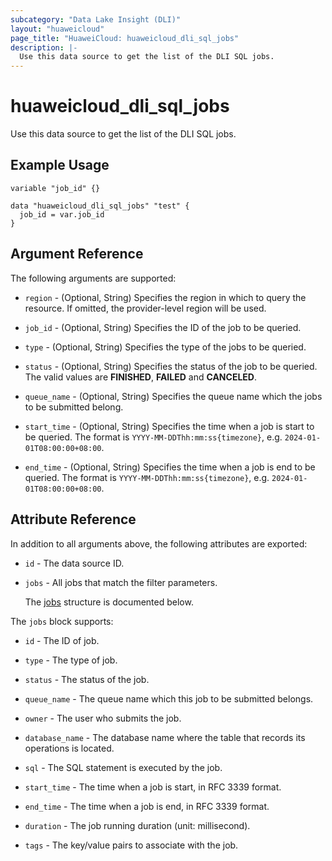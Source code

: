 ```yaml
---
subcategory: "Data Lake Insight (DLI)"
layout: "huaweicloud"
page_title: "HuaweiCloud: huaweicloud_dli_sql_jobs"
description: |-
  Use this data source to get the list of the DLI SQL jobs.
---
```


# huaweicloud_dli_sql_jobs

Use this data source to get the list of the DLI SQL jobs.

## Example Usage

```hcl
variable "job_id" {}

data "huaweicloud_dli_sql_jobs" "test" {
  job_id = var.job_id
}
```

## Argument Reference

The following arguments are supported:

* `region` - (Optional, String) Specifies the region in which to query the resource.
  If omitted, the provider-level region will be used.

* `job_id` - (Optional, String) Specifies the ID of the job to be queried.

* `type` - (Optional, String) Specifies the type of the jobs to be queried.

* `status` - (Optional, String) Specifies the status of the job to be queried.
  The valid values are **FINISHED**, **FAILED** and **CANCELED**.

* `queue_name` - (Optional, String) Specifies the queue name which the jobs to be submitted belong.

* `start_time` - (Optional, String) Specifies the time when a job is start to be queried.
  The format is `YYYY-MM-DDThh:mm:ss{timezone}`, e.g. `2024-01-01T08:00:00+08:00`.

* `end_time` - (Optional, String) Specifies the time when a job is end to be queried.
  The format is `YYYY-MM-DDThh:mm:ss{timezone}`, e.g. `2024-01-01T08:00:00+08:00`.

## Attribute Reference

In addition to all arguments above, the following attributes are exported:

* `id` - The data source ID.

* `jobs` - All jobs that match the filter parameters.

  The [jobs](#jobs_struct) structure is documented below.

<a name="jobs_struct"></a>
The `jobs` block supports:

* `id` - The ID of job.

* `type` - The type of job.

* `status` - The status of the job.

* `queue_name` - The queue name which this job to be submitted belongs.

* `owner` - The user who submits the job.

* `database_name` - The database name where the table that records its operations is located.

* `sql` - The SQL statement is executed by the job.

* `start_time` - The time when a job is start, in RFC 3339 format.

* `end_time` - The time when a job is end, in RFC 3339 format.

* `duration` - The job running duration (unit: millisecond).

* `tags` - The key/value pairs to associate with the job.
